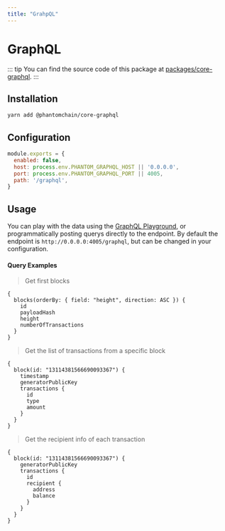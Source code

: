 ```yaml
---
title: "GrahpQL"
---
```


# GraphQL

::: tip
You can find the source code of this package at [packages/core-graphql](https://github.com/PhantomChain/core/tree/develop/packages/core-graphql).
:::

## Installation

```bash
yarn add @phantomchain/core-graphql
```

## Configuration

```js
module.exports = {
  enabled: false,
  host: process.env.PHANTOM_GRAPHQL_HOST || '0.0.0.0',
  port: process.env.PHANTOM_GRAPHQL_PORT || 4005,
  path: '/graphql',
}
```

## Usage

You can play with the data using the [GraphQL Playground](https://github.com/prisma/graphql-playground), or programmatically posting querys directly to the endpoint. By default the endpoint is `http://0.0.0.0:4005/graphql`, but can be changed in your configuration.

#### Query Examples

> Get first blocks

```gql
{
  blocks(orderBy: { field: "height", direction: ASC }) {
    id
    payloadHash
    height
    numberOfTransactions
  }
}
```

> Get the list of transactions from a specific block

```gql
{
  block(id: "13114381566690093367") {
    timestamp
    generatorPublicKey
    transactions {
      id
      type
      amount
    }
  }
}
```

> Get the recipient info of each transaction

```gql
{
  block(id: "13114381566690093367") {
    generatorPublicKey
    transactions {
      id
      recipient {
        address
        balance
      }
    }
  }
}
```
